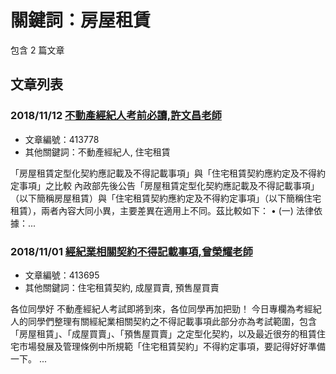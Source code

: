 # 關鍵詞：房屋租賃

包含 2 篇文章

## 文章列表

### 2018/11/12 [不動產經紀人考前必讀,許文昌老師](../../articles/413778_%E4%B8%8D%E5%8B%95%E7%94%A2%E7%B6%93%E7%B4%80%E4%BA%BA%E8%80%83%E5%89%8D%E5%BF%85%E8%AE%80%2C%E8%A8%B1%E6%96%87%E6%98%8C%E8%80%81%E5%B8%AB.md)
- 文章編號：413778
- 其他關鍵詞：不動產經紀人, 住宅租賃

「房屋租賃定型化契約應記載及不得記載事項」與「住宅租賃契約應約定及不得約定事項」之比較 內政部先後公告「房屋租賃定型化契約應記載及不得記載事項」（以下簡稱房屋租賃）與「住宅租賃契約應約定及不得約定事項」（以下簡稱住宅租賃），兩者內容大同小異，主要差異在適用上不同。茲比較如下： • (一) 法律依據：...

### 2018/11/01 [經紀業相關契約不得記載事項,曾榮耀老師](../../articles/413695_%E7%B6%93%E7%B4%80%E6%A5%AD%E7%9B%B8%E9%97%9C%E5%A5%91%E7%B4%84%E4%B8%8D%E5%BE%97%E8%A8%98%E8%BC%89%E4%BA%8B%E9%A0%85%2C%E6%9B%BE%E6%A6%AE%E8%80%80%E8%80%81%E5%B8%AB.md)
- 文章編號：413695
- 其他關鍵詞：住宅租賃契約, 成屋買賣, 預售屋買賣

各位同學好 不動產經紀人考試即將到來，各位同學再加把勁！ 今日專欄為考經紀人的同學們整理有關經紀業相關契約之不得記載事項此部分亦為考試範圍，包含「房屋租賃」、「成屋買賣」、「預售屋買賣」之定型化契約，以及最近很夯的租賃住宅市場發展及管理條例中所規範「住宅租賃契約」不得約定事項，要記得好好準備一下。 ...
